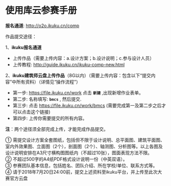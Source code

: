 # 使用库云参赛手册

**报名通道**: http://o2o.ikuku.cn/comp


作品提交途径：

1、**ikuku报名通道**  
* 上传作品（需要上传内容：a.设计方案；b.设计说明；c.参与设计人员）
* 上传教程: http://guide.ikuku.cn/ikuku-comp-new.html

2、**ikuku建筑师云盘上传作品**（8G以内）（需要上传内容：包含以下“提交内容”中所有资料）（详情见“操作流程”）  

* 第一步: https://file.ikuku.cn/work 点击 **`新建`** ,出现新增作业表单。
* 第二步: 名称填写: **`bmcs`** , 然后提交.
* 第三步: 点击 https://file.ikuku.cn/work/bmcs  (需要完成第一及第二步之后才可以点击这个链接)
* 第四步: 上传你需要提交的所有内容。 

**注**：两个途径须全部完成上传，才能完成作品提交。

① 需提交设计方案全套图纸，包括但不限于设计说明、总平面图、建筑平面图、室内外效果图、立面图（2个），剖面图（2个）、轴测图、分析图等。以上各图及设计说明安排在A3尺寸横构图图纸内（不超过10张），图面表现方法不限。  
② 不超过500字的A4纸PDF格式设计说明一份（中英双语）。  
③ 参赛团队基本信息，包括姓名、团队介绍、所在学校/单位、联系方式等。  
④ 请于2018年7月20日24:00前，提交上述资料至ikuku平台，并上传至此次大赛官方云盘  
